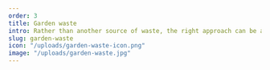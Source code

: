 ```yaml
---
order: 3
title: Garden waste
intro: Rather than another source of waste, the right approach can be a waste reducer’s best friend.
slug: garden-waste
icon: "/uploads/garden-waste-icon.png"
image: "/uploads/garden-waste.jpg"
---
```

